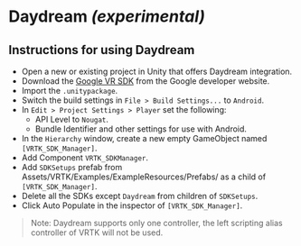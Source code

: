 # Daydream *(experimental)*

## Instructions for using Daydream

 * Open a new or existing project in Unity that offers Daydream integration.
 * Download the [Google VR SDK](https://developers.google.com/vr/unity/download) from the Google developer website.
 * Import the `.unitypackage`.
 * Switch the build settings in `File > Build Settings...` to `Android`.
 * In `Edit > Project Settings > Player` set the following:
   * API Level to `Nougat`.
   * Bundle Identifier and other settings for use with Android.
 * In the `Hierarchy` window, create a new empty GameObject named `[VRTK_SDK_Manager]`.
 * Add Component `VRTK_SDKManager`.
 * Add `SDKSetups` prefab from Assets/VRTK/Examples/ExampleResources/Prefabs/ as a child of `[VRTK_SDK_Manager]`.
 * Delete all the SDKs except `Daydream` from children of `SDKSetups`.
 * Click Auto Populate in the inspector of `[VRTK_SDK_Manager]`.

  > Note: Daydream supports only one controller, the left scripting alias controller of VRTK will not be used.